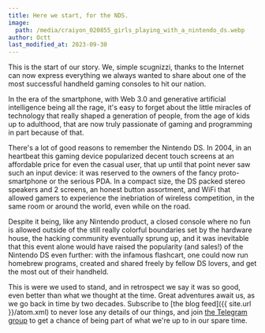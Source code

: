 ```yaml
---
title: Here we start, for the NDS.
image:
  path: /media/craiyon_020855_girls_playing_with_a_nintendo_ds.webp
author: Octt
last_modified_at: 2023-09-30
---
```


This is the start of our story. We, simple scugnizzi, thanks to the Internet can now express everything we always wanted to share about one of the most successful handheld gaming consoles to hit our nation.

In the era of the smartphone, with Web 3.0 and generative artificial intelligence being all the rage, it's easy to forget about the little miracles of technology that really shaped a generation of people, from the age of kids up to adulthood, that are now truly passionate of gaming and programming in part because of that.

There's a lot of good reasons to remember the Nintendo DS. In 2004, in an heartbeat this gaming device popularized decent touch screens at an affordable price for even the casual user, that up until that point never saw such an input device: it was reserved to the owners of the fancy proto-smartphone or the serious PDA. In a compact size, the DS packed stereo speakers and 2 screens, an honest button assortment, and WiFi that allowed gamers to experience the inebriation of wireless competition, in the same room or around the world, even while on the road.

Despite it being, like any Nintendo product, a closed console where no fun is allowed outside of the still really colorful boundaries set by the hardware house, the hacking community eventually sprung up, and it was inevitable that this event alone would have raised the popularity (and sales!) of the Nintendo DS even further: with the infamous flashcart, one could now run homebrew programs, created and shared freely by fellow DS lovers, and get the most out of their handheld.

This is were we used to stand, and in retrospect we say it was so good, even better than what we thought at the time. Great adventures await us, as we go back in time by two decades. Subscribe to [the blog feed]({{ site.url }}/atom.xml) to never lose any details of our things, and join [the Telegram group](https://t.me/gamingshitpost) to get a chance of being part of what we're up to in our spare time.